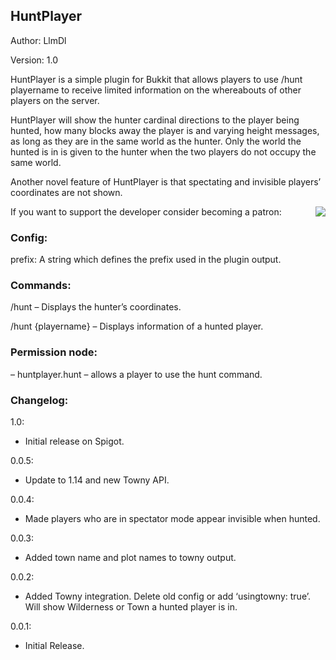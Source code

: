 ## HuntPlayer
Author: LlmDl

Version: 1.0

HuntPlayer is a simple plugin for Bukkit that allows players to use /hunt playername to receive limited information on the whereabouts of other players on the server.

HuntPlayer will show the hunter cardinal directions to the player being hunted, how many blocks away the player is and varying height messages, as long as they are in the same world as the hunter. Only the world the hunted is in is given to the hunter when the two players do not occupy the same world.

Another novel feature of HuntPlayer is that spectating and invisible players’ coordinates are not shown.

If you want to support the developer consider becoming a patron: 
[<img align=right src="https://user-images.githubusercontent.com/879756/65957602-d3795800-e412-11e9-8b27-dda76b6fed13.PNG">](https://www.patreon.com/bePatron?u=25096724)

### Config:
prefix:  A string which defines the prefix used in the plugin output.

### Commands:
/hunt – Displays the hunter’s coordinates.

/hunt {playername} – Displays information of a hunted player.

### Permission node:
– huntplayer.hunt – allows a player to use the hunt command.

### Changelog:
1.0: 
  * Initial release on Spigot.

0.0.5: 
  * Update to 1.14 and new Towny API.

0.0.4: 
  * Made players who are in spectator mode appear invisible when hunted.

0.0.3: 
  * Added town name and plot names to towny output.

0.0.2: 
  * Added Towny integration. Delete old config or add ‘usingtowny: true’. Will show Wilderness or Town a hunted player is in.
  
0.0.1: 
  * Initial Release.
